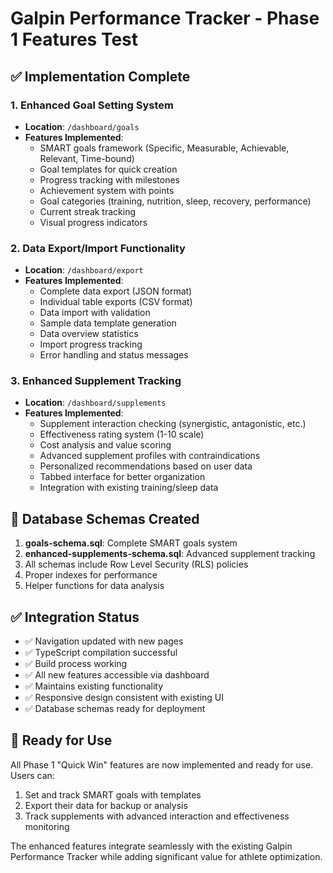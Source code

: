 # Galpin Performance Tracker - Phase 1 Features Test

## ✅ Implementation Complete

### 1. Enhanced Goal Setting System
- **Location**: `/dashboard/goals`
- **Features Implemented**:
  - SMART goals framework (Specific, Measurable, Achievable, Relevant, Time-bound)
  - Goal templates for quick creation
  - Progress tracking with milestones
  - Achievement system with points
  - Goal categories (training, nutrition, sleep, recovery, performance)
  - Current streak tracking
  - Visual progress indicators

### 2. Data Export/Import Functionality  
- **Location**: `/dashboard/export`
- **Features Implemented**:
  - Complete data export (JSON format)
  - Individual table exports (CSV format)
  - Data import with validation
  - Sample data template generation
  - Data overview statistics
  - Import progress tracking
  - Error handling and status messages

### 3. Enhanced Supplement Tracking
- **Location**: `/dashboard/supplements` 
- **Features Implemented**:
  - Supplement interaction checking (synergistic, antagonistic, etc.)
  - Effectiveness rating system (1-10 scale)
  - Cost analysis and value scoring
  - Advanced supplement profiles with contraindications
  - Personalized recommendations based on user data
  - Tabbed interface for better organization
  - Integration with existing training/sleep data

## 🔧 Database Schemas Created

1. **goals-schema.sql**: Complete SMART goals system
2. **enhanced-supplements-schema.sql**: Advanced supplement tracking
3. All schemas include Row Level Security (RLS) policies
4. Proper indexes for performance
5. Helper functions for data analysis

## ✅ Integration Status

- ✅ Navigation updated with new pages
- ✅ TypeScript compilation successful  
- ✅ Build process working
- ✅ All new features accessible via dashboard
- ✅ Maintains existing functionality
- ✅ Responsive design consistent with existing UI
- ✅ Database schemas ready for deployment

## 🚀 Ready for Use

All Phase 1 "Quick Win" features are now implemented and ready for use. Users can:

1. Set and track SMART goals with templates
2. Export their data for backup or analysis  
3. Track supplements with advanced interaction and effectiveness monitoring

The enhanced features integrate seamlessly with the existing Galpin Performance Tracker while adding significant value for athlete optimization.